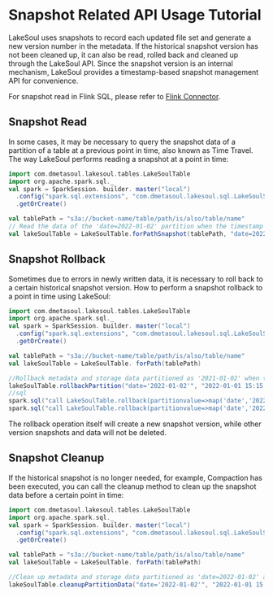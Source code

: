 # Snapshot Related API Usage Tutorial

<!--
SPDX-FileCopyrightText: 2023 LakeSoul Contributors

SPDX-License-Identifier: Apache-2.0
-->

LakeSoul uses snapshots to record each updated file set and generate a new version number in the metadata. If the historical snapshot version has not been cleaned up, it can also be read, rolled back and cleaned up through the LakeSoul API. Since the snapshot version is an internal mechanism, LakeSoul provides a timestamp-based snapshot management API for convenience.

For snapshot read in Flink SQL, please refer to [Flink Connector](../03-Usage%20Docs/06-flink-lakesoul-connector.md).

## Snapshot Read
In some cases, it may be necessary to query the snapshot data of a partition of a table at a previous point in time, also known as Time Travel. The way LakeSoul performs reading a snapshot at a point in time:
```scala
import com.dmetasoul.lakesoul.tables.LakeSoulTable
import org.apache.spark.sql._
val spark = SparkSession. builder. master("local")
  .config("spark.sql.extensions", "com.dmetasoul.lakesoul.sql.LakeSoulSparkSessionExtension")
  .getOrCreate()

val tablePath = "s3a://bucket-name/table/path/is/also/table/name"
// Read the data of the 'date=2022-01-02' partition when the timestamp is less than or equal to and closest to '2022-01-01 15:15:15'
val lakeSoulTable = LakeSoulTable.forPathSnapshot(tablePath, "date=2022-01-02", "2022-01-01 15:15:15")
```

## Snapshot Rollback
Sometimes due to errors in newly written data, it is necessary to roll back to a certain historical snapshot version. How to perform a snapshot rollback to a point in time using LakeSoul:
```scala
import com.dmetasoul.lakesoul.tables.LakeSoulTable
import org.apache.spark.sql._
val spark = SparkSession. builder. master("local")
  .config("spark.sql.extensions", "com.dmetasoul.lakesoul.sql.LakeSoulSparkSessionExtension")
  .getOrCreate()

val tablePath = "s3a://bucket-name/table/path/is/also/table/name"
val lakeSoulTable = LakeSoulTable. forPath(tablePath)

//Rollback metadata and storage data partitioned as '2021-01-02' when the timestamp is less than or equal to and the closest to '2022-01-01 15:15:15'
lakeSoulTable.rollbackPartition("date='2022-01-02'", "2022-01-01 15:15:15")
//sql
spark.sql("call LakeSoulTable.rollback(partitionvalue=>map('date','2022-01-02'),toTime=>'2022-01-01 15:15:15',tablePath=>'" + tablePath + "')")
spark.sql("call LakeSoulTable.rollback(partitionvalue=>map('date','2022-01-02'),toTime=>'2022-01-01 15:15:15',tzoneId=>'Asia/Shanghai',tableName=>'lakesoul')")

```
The rollback operation itself will create a new snapshot version, while other version snapshots and data will not be deleted.

## Snapshot Cleanup
If the historical snapshot is no longer needed, for example, Compaction has been executed, you can call the cleanup method to clean up the snapshot data before a certain point in time:
```scala
import com.dmetasoul.lakesoul.tables.LakeSoulTable
import org.apache.spark.sql._
val spark = SparkSession. builder. master("local")
  .config("spark.sql.extensions", "com.dmetasoul.lakesoul.sql.LakeSoulSparkSessionExtension")
  .getOrCreate()

val tablePath = "s3a://bucket-name/table/path/is/also/table/name"
val lakeSoulTable = LakeSoulTable. forPath(tablePath)

//Clean up metadata and storage data partitioned as 'date=2022-01-02' and earlier than "2022-01-01 15:15:15"
lakeSoulTable.cleanupPartitionData("date='2022-01-02'", "2022-01-01 15:15:15")
```
